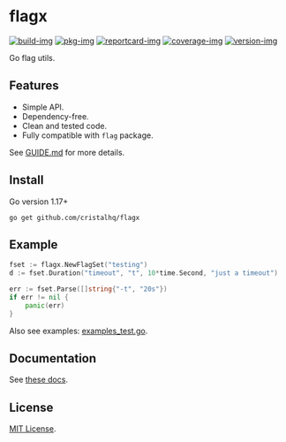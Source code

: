 # flagx

[![build-img]][build-url]
[![pkg-img]][pkg-url]
[![reportcard-img]][reportcard-url]
[![coverage-img]][coverage-url]
[![version-img]][version-url]

Go flag utils.

## Features

* Simple API.
* Dependency-free.
* Clean and tested code.
* Fully compatible with `flag` package.

See [GUIDE.md](https://github.com/cristalhq/flagx/blob/main/GUIDE.md) for more details.

## Install

Go version 1.17+

```
go get github.com/cristalhq/flagx
```

## Example

```go
fset := flagx.NewFlagSet("testing")
d := fset.Duration("timeout", "t", 10*time.Second, "just a timeout")

err := fset.Parse([]string{"-t", "20s"})
if err != nil {
	panic(err)
}
```

Also see examples: [examples_test.go](https://github.com/cristalhq/flagx/blob/main/example_test.go).

## Documentation

See [these docs][pkg-url].

## License

[MIT License](LICENSE).

[build-img]: https://github.com/cristalhq/flagx/workflows/build/badge.svg
[build-url]: https://github.com/cristalhq/flagx/actions
[pkg-img]: https://pkg.go.dev/badge/cristalhq/flagx
[pkg-url]: https://pkg.go.dev/github.com/cristalhq/flagx
[reportcard-img]: https://goreportcard.com/badge/cristalhq/flagx
[reportcard-url]: https://goreportcard.com/report/cristalhq/flagx
[coverage-img]: https://codecov.io/gh/cristalhq/flagx/branch/main/graph/badge.svg
[coverage-url]: https://codecov.io/gh/cristalhq/flagx
[version-img]: https://img.shields.io/github/v/release/cristalhq/flagx
[version-url]: https://github.com/cristalhq/flagx/releases
